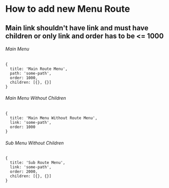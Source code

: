 # How to add new Menu Route

## Main link shouldn't have link and must have children or only link and order has to be <= 1000

###### Main Menu
```
{
  title: 'Main Route Menu',
  path: 'some-path',
  order: 1000,
  children: [{}, {}]
}
```


###### Main Menu Without Children
```
{
  title: 'Main Menu Without Route Menu',
  link: 'some-path',
  order: 1000
}
```

###### Sub Menu Without Children
```
{
  title: 'Sub Route Menu',
  link: 'some-path',
  order: 2000,
  children: [{}, {}]
}
```
